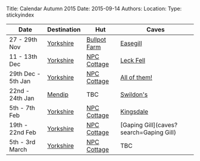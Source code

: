 Title: Calendar Autumn 2015
Date: 2015-09-14
Authors:
Location:
Type: stickyindex

|Date              | Destination                          | Hut                                                                                  | Caves                                  |
| ---              |  ---                                 | ---                                                                                  |  ---                                   |
|27 - 29th Nov     | [Yorkshire](caves?search=Yorkshire)  | [Bullpot Farm](http://www.rrcpc.org.uk/wordpress/accommodation-booking/bullpot-farm) | [Easegill](caves?search=Easegill)      |
|11 - 13th Dec     | [Yorkshire](caves?search=Yorkshire)  | [NPC Cottage](http://www.northernpennineclub.org.uk/greenclose/greenclose.htm)       | [Leck Fell](caves?search=Leck%20Fell)  |
|29th Dec - 5th Jan| [Yorkshire](caves?search=Yorkshire)  | [NPC Cottage](http://www.northernpennineclub.org.uk/greenclose/greenclose.htm)       | [All of them!](caves?search=Yorkshire) |
|22nd - 24th Jan| [Mendip](caves?search=Mendip)  | TBC       | [Swildon's](https://union.ic.ac.uk/rcc/caving/caves/Swildon's%20Hole.html) |
|5th - 7th Feb| [Yorkshire](caves?search=Yorkshire)  | [NPC Cottage](http://www.northernpennineclub.org.uk/greenclose/greenclose.htm)       | [Kingsdale](caves?search=Kingsdale) |
|19th - 22nd Feb| [Yorkshire](caves?search=Yorkshire)  | [NPC Cottage](http://www.northernpennineclub.org.uk/greenclose/greenclose.htm)       | [Gaping Gill](caves?search=Gaping Gill) |
|5th - 3rd March| [Yorkshire](caves?search=Yorkshire)  | [NPC Cottage](http://www.northernpennineclub.org.uk/greenclose/greenclose.htm)       | TBC |
